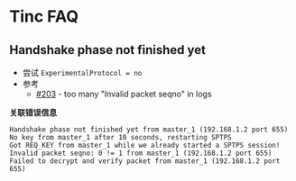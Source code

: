 # Tinc FAQ


## Handshake phase not finished yet
* 尝试 `ExperimentalProtocol = no`
* 参考
  * [#203](https://github.com/gsliepen/tinc/issues/203) - too many "Invalid packet seqno" in logs

__关联错误信息__

```
Handshake phase not finished yet from master_1 (192.168.1.2 port 655)
No key from master_1 after 10 seconds, restarting SPTPS
Got REQ_KEY from master_1 while we already started a SPTPS session!
Invalid packet seqno: 0 != 1 from master_1 (192.168.1.2 port 655)
Failed to decrypt and verify packet from master_1 (192.168.1.2 port 655)
```
